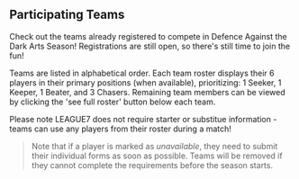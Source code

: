  
## Participating Teams
Check out the teams already registered to compete in Defence Against the Dark Arts Season! Registrations are still open, so there's still time to join the fun!

Teams are listed in alphabetical order. Each team roster displays their 6 players in their primary positions (when available), prioritizing: 1 Seeker, 1 Keeper, 1 Beater, and 3 Chasers. Remaining team members can be viewed by clicking the 'see full roster' button below each team. 

Please note LEAGUE7 does not require starter or substitue information - teams can use any players from their roster during a match!

> Note that if a player is marked as <i>unavailable</i>, they need to submit their individual forms as soon as possible. Teams will be removed if they cannot complete the requirements before the season starts.

<div id="team-display"> </div>
